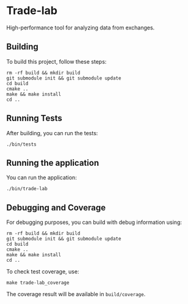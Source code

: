 # Trade-lab

High-performance tool for analyzing data from exchanges.

## Building

To build this project, follow these steps:

```
rm -rf build && mkdir build
git submodule init && git submodule update
cd build
cmake ..
make && make install
cd ..
```

## Running Tests

After building, you can run the tests:

```
./bin/tests
```

## Running the application

You can run the application:

```
./bin/trade-lab
```

## Debugging and Coverage

For debugging purposes, you can build with debug information using:

```
rm -rf build && mkdir build
git submodule init && git submodule update
cd build
cmake ..
make && make install
cd ..
```

To check test coverage, use:

```
make trade-lab_coverage
```

The coverage result will be available in `build/coverage`.
